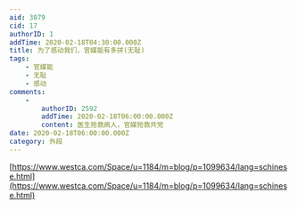 ```yaml
---
aid: 3079
cid: 17
authorID: 1
addTime: 2020-02-18T04:30:00.000Z
title: 为了感动我们，官媒能有多拼(无耻)
tags:
    - 官媒能
    - 无耻
    - 感动
comments:
    -
        authorID: 2592
        addTime: 2020-02-18T06:00:00.000Z
        content: 医生抢救病人，官媒抢救共党
date: 2020-02-18T06:00:00.000Z
category: 外段
---
```


[https://www.westca.com/Space/u=1184/m=blog/p=1099634/lang=schinese.html](https://www.westca.com/Space/u=1184/m=blog/p=1099634/lang=schinese.html)

